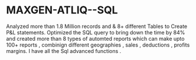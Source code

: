 # MAXGEN-ATLIQ--SQL
Analyzed more than 1.8 Million records and &amp; 8+ different Tables to Create P&amp;L statements. Optimized the SQL query to bring down the time by 84% and created more than 8 types of automted reports which can make upto 100+ reports , combinign different geographies , sales , deductions , profits margins. I have all the Sql advanced functions .
